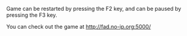 Game can be restarted by pressing the F2 key, and can be paused by pressing the F3 key.

You can check out the game at http://fad.no-ip.org:5000/
